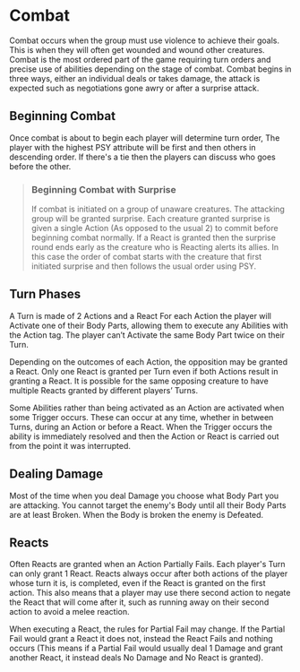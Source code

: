 # Combat

Combat occurs when the group must use violence to achieve their goals. This is when they will often get wounded and wound other creatures. Combat is the most ordered part of the game requiring turn orders and precise use of abilities depending on the stage of combat. Combat begins in three ways, either an individual deals or takes damage, the attack is expected such as negotiations gone awry or after a surprise attack.

## Beginning Combat

Once combat is about to begin each player will determine turn order, The player with the highest PSY attribute will be first and then others in descending order. If there's a tie then the players can discuss who goes before the other.

> ### Beginning Combat with Surprise
>
> If combat is initiated on a group of unaware creatures. The attacking group will be granted surprise. Each creature granted surprise is given a single Action (As opposed to the usual 2) to commit before beginning combat normally. If a React is granted then the surprise round ends early as the creature who is Reacting alerts its allies. In this case the order of combat starts with the creature that first initiated surprise and then follows the usual order using PSY.

## Turn Phases

A Turn is made of 2 Actions and a React
For each Action the player will Activate one of their Body Parts, allowing them to execute any Abilities with the Action tag. The player can’t Activate the same Body Part twice on their Turn.

Depending on the outcomes of each Action, the opposition may be granted a React. Only one React is granted per Turn even if both Actions result in granting a React. It is possible for the same opposing creature to have multiple Reacts granted by different players’ Turns.

Some Abilities rather than being activated as an Action are activated when some Trigger occurs. These can occur at any time, whether in between Turns, during an Action or before a React. When the Trigger occurs the ability is immediately resolved and then the Action or React is carried out from the point it was interrupted.

## Dealing Damage

Most of the time when you deal Damage you choose what Body Part you are attacking. You cannot target the enemy's Body until all their Body Parts are at least Broken. When the Body is broken the enemy is Defeated.

## Reacts

Often Reacts are granted when an Action Partially Fails. Each player's Turn can only grant 1 React. Reacts always occur after both actions of the player whose turn it is, is completed, even if the React is granted on the first action. This also means that a player may use there second action to negate the React that will come after it, such as running away on their second action to avoid a melee reaction.

When executing a React, the rules for Partial Fail may change. If the Partial Fail would grant a React it does not, instead the React Fails and nothing occurs (This means if a Partial Fail would usually deal 1 Damage and grant another React, it instead deals No Damage and No React is granted).
